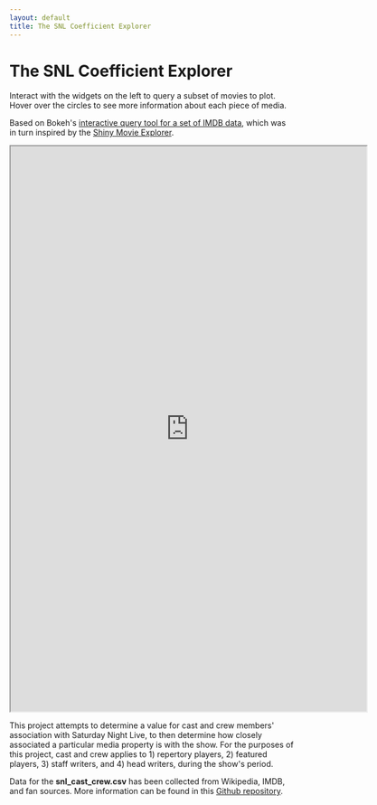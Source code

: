 ```yaml
---
layout: default
title: The SNL Coefficient Explorer
---
```


# The SNL Coefficient Explorer

Interact with the widgets on the left to query a subset of movies to plot.
Hover over the circles to see more information about each piece of media.

Based on Bokeh's [interactive query tool for a set of IMDB data](https://demo.bokeh.org/movies), which was in turn inspired by the [Shiny Movie Explorer](https://shiny.rstudio.com/gallery/movie-explorer.html).

<iframe src="https://snl-coefficient.herokuapp.com/main" title="SNL Coefficient Explorer" height="1000px" width="125%" zoom=".025"></iframe>

This project attempts to determine a value for cast and crew members' association with Saturday Night Live, to then determine how closely associated a particular media property is with the show. For the purposes of this project, cast and crew applies to 1) repertory players, 2) featured players, 3) staff writers, and 4) head writers, during the show's period.

Data for the **snl_cast_crew.csv** has been collected from Wikipedia, IMDB, and fan sources. More information can be found in this [Github repository](https://github.com/sheishistoric/snl_coefficient).